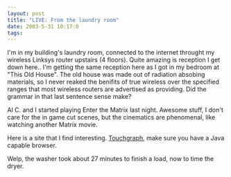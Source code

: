 ```yaml
---
layout: post
title: "LIVE: From the laundry room"
date: 2003-5-31 10:17:0
tags: 
---
```


I'm in my building's laundry room, connected to the internet throught my wireless Linksys router upstairs (4 floors). Quite amazing is reception I get down here.. I'm getting the same reception here as I got in my bedroom at "This Old House". The old house was made out of radiation absobing materials, so I never reaked the benifits of true wireless over the specified ranges that most wireless routers are advertised as providing. Did the grammar in that last sentence sense make?

Al C. and I started playing Enter the Matrix last night. Awesome stuff, I don't care for the in game cut scenes, but the cinematics are phenomenal, like watching another Matrix movie.

Here is a site that I find interesting. [Touchgraph][1], make sure you have a Java capable browser.

Welp, the washer took about 27 minutes to finish a load, now to time the dryer.



   [1]: http://www.touchgraph.com/TGGoogleBrowser.html
